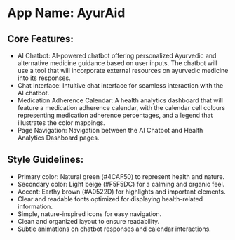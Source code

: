 # **App Name**: AyurAid

## Core Features:

- AI Chatbot: AI-powered chatbot offering personalized Ayurvedic and alternative medicine guidance based on user inputs. The chatbot will use a tool that will incorporate external resources on ayurvedic medicine into its responses.
- Chat Interface: Intuitive chat interface for seamless interaction with the AI chatbot.
- Medication Adherence Calendar: A health analytics dashboard that will feature a medication adherence calendar, with the calendar cell colours representing medication adherence percentages, and a legend that illustrates the color mappings.
- Page Navigation: Navigation between the AI Chatbot and Health Analytics Dashboard pages.

## Style Guidelines:

- Primary color: Natural green (#4CAF50) to represent health and nature.
- Secondary color: Light beige (#F5F5DC) for a calming and organic feel.
- Accent: Earthy brown (#A0522D) for highlights and important elements.
- Clear and readable fonts optimized for displaying health-related information.
- Simple, nature-inspired icons for easy navigation.
- Clean and organized layout to ensure readability.
- Subtle animations on chatbot responses and calendar interactions.